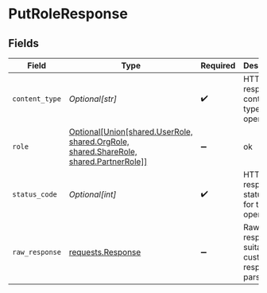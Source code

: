 # PutRoleResponse


## Fields

| Field                                                                                                                     | Type                                                                                                                      | Required                                                                                                                  | Description                                                                                                               |
| ------------------------------------------------------------------------------------------------------------------------- | ------------------------------------------------------------------------------------------------------------------------- | ------------------------------------------------------------------------------------------------------------------------- | ------------------------------------------------------------------------------------------------------------------------- |
| `content_type`                                                                                                            | *Optional[str]*                                                                                                           | :heavy_check_mark:                                                                                                        | HTTP response content type for this operation                                                                             |
| `role`                                                                                                                    | [Optional[Union[shared.UserRole, shared.OrgRole, shared.ShareRole, shared.PartnerRole]]](undefined/models/shared/role.md) | :heavy_minus_sign:                                                                                                        | ok                                                                                                                        |
| `status_code`                                                                                                             | *Optional[int]*                                                                                                           | :heavy_check_mark:                                                                                                        | HTTP response status code for this operation                                                                              |
| `raw_response`                                                                                                            | [requests.Response](https://requests.readthedocs.io/en/latest/api/#requests.Response)                                     | :heavy_minus_sign:                                                                                                        | Raw HTTP response; suitable for custom response parsing                                                                   |